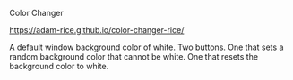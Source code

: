 Color Changer

https://adam-rice.github.io/color-changer-rice/

A default window background color of white.
Two buttons.
One that sets a random background color that cannot be white.
One that resets the background color to white.

